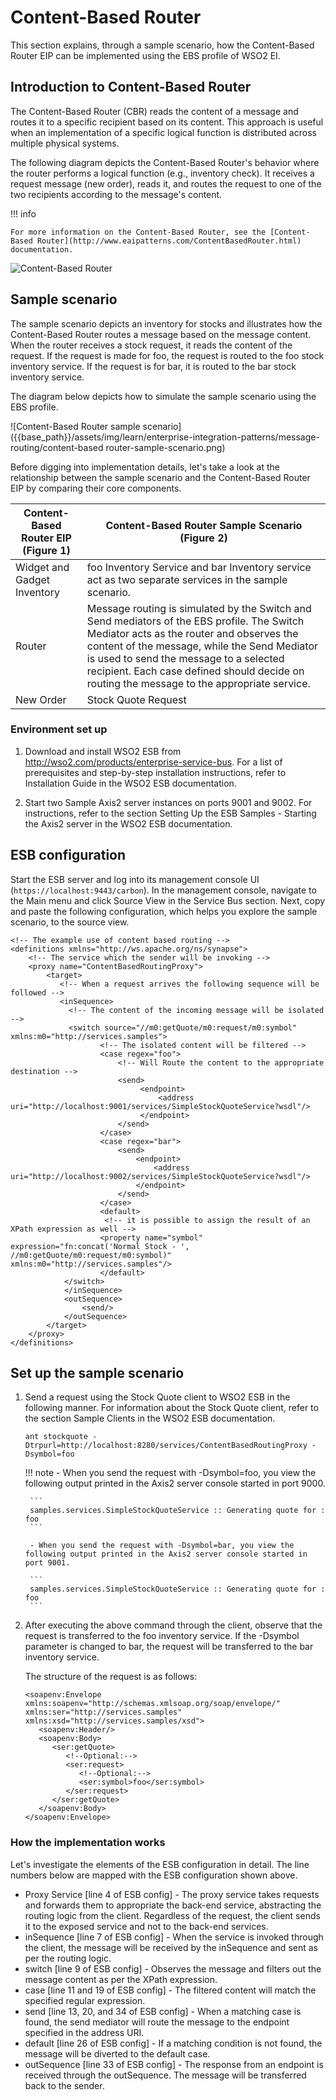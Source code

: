 # Content-Based Router

This section explains, through a sample scenario, how the Content-Based Router EIP can be implemented using the EBS profile of WSO2 EI.

## Introduction to Content-Based Router

The Content-Based Router (CBR) reads the content of a message and routes it to a specific recipient based on its content. This approach is useful when an implementation of a specific logical function is distributed across multiple physical systems.

The following diagram depicts the Content-Based Router's behavior where the router performs a logical function (e.g., inventory check). It receives a request message (new order), reads it, and routes the request to one of the two recipients according to the message's content. 

!!! info

    For more information on the Content-Based Router, see the [Content-Based Router](http://www.eaipatterns.com/ContentBasedRouter.html) documentation.

![Content-Based Router]({{base_path}}/assets/img/learn/enterprise-integration-patterns/message-routing/content-based-router.png)

## Sample scenario

The sample scenario depicts an inventory for stocks and illustrates how the Content-Based Router routes a message based on the message content. When the router receives a stock request, it reads the content of the request. If the request is made for foo, the request is routed to the foo stock inventory service. If the request is for bar, it is routed to the bar stock inventory service.

The diagram below depicts how to simulate the sample scenario using the EBS profile.

![Content-Based Router sample scenario]({{base_path}}/assets/img/learn/enterprise-integration-patterns/message-routing/content-based router-sample-scenario.png)

Before digging into implementation details, let's take a look at the relationship between the sample scenario and the Content-Based Router EIP by comparing their core components.

| Content-Based Router EIP (Figure 1) | Content-Based Router Sample Scenario (Figure 2)                                                                                                                                                                                                                                                                                   |
|-------------------------------------|-----------------------------------------------------------------------------------------------------------------------------------------------------------------------------------------------------------------------------------------------------------------------------------------------------------------------------------|
| Widget and Gadget Inventory         | foo Inventory Service and bar Inventory service act as two separate services in the sample scenario.                                                                                                                                                                                                                              |
| Router                              | Message routing is simulated by the Switch and Send mediators of the EBS profile. The Switch Mediator acts as the router and observes the content of the message, while the Send Mediator is used to send the message to a selected recipient. Each case defined should decide on routing the message to the appropriate service. |
| New Order                           | Stock Quote Request                                                                                                                                                                                                                                                                                                               |

### Environment set up

1. Download and install WSO2 ESB from http://wso2.com/products/enterprise-service-bus. For a list of prerequisites and step-by-step installation instructions, refer to Installation Guide in the WSO2 ESB documentation.

2. Start two Sample Axis2 server instances on ports 9001 and 9002. For instructions, refer to the section Setting Up the ESB Samples - Starting the Axis2 server in the WSO2 ESB documentation.

## ESB configuration

Start the ESB server and log into its management console UI (`https://localhost:9443/carbon`). In the management console, navigate to the Main menu and click Source View in the Service Bus section. Next, copy and paste the following configuration, which helps you explore the sample scenario, to the source view.

```
<!-- The example use of content based routing -->
<definitions xmlns="http://ws.apache.org/ns/synapse">
    <!-- The service which the sender will be invoking -->
    <proxy name="ContentBasedRoutingProxy">
        <target>
           <!-- When a request arrives the following sequence will be followed -->   
           <inSequence>
             <!-- The content of the incoming message will be isolated -->
             <switch source="//m0:getQuote/m0:request/m0:symbol" xmlns:m0="http://services.samples">
                    <!-- The isolated content will be filtered -->
                    <case regex="foo">
                        <!-- Will Route the content to the appropriate destination -->  
                        <send>
                             <endpoint>
                                 <address uri="http://localhost:9001/services/SimpleStockQuoteService?wsdl"/>
                             </endpoint>
                        </send>
                    </case>
                    <case regex="bar">
                        <send>
                            <endpoint>
                                <address uri="http://localhost:9002/services/SimpleStockQuoteService?wsdl"/>
                            </endpoint>
                        </send>
                    </case>
                    <default>
                     <!-- it is possible to assign the result of an XPath expression as well -->
                    <property name="symbol" expression="fn:concat('Normal Stock - ', //m0:getQuote/m0:request/m0:symbol)" xmlns:m0="http://services.samples"/>
                    </default>
            </switch>      
            </inSequence>
            <outSequence>
                <send/>
            </outSequence>
        </target>     
    </proxy>
</definitions>
```

## Set up the sample scenario

1. Send a request using the Stock Quote client to WSO2 ESB in the following manner. For information about the Stock Quote client, refer to the section Sample Clients in the WSO2 ESB documentation.

    ```
    ant stockquote -Dtrpurl=http://localhost:8280/services/ContentBasedRoutingProxy -Dsymbol=foo
    ```
    
    !!! note
        - When you send the request with -Dsymbol=foo, you view the following output printed in the Axis2 server console started in port 9000.
        
        ```
        samples.services.SimpleStockQuoteService :: Generating quote for : foo
        ```
        
        - When you send the request with -Dsymbol=bar, you view the following output printed in the Axis2 server console started in port 9001.
        
        ```
        samples.services.SimpleStockQuoteService :: Generating quote for : foo
        ```

2. After executing the above command through the client, observe that the request is transferred to the foo inventory service. If the -Dsymbol parameter is changed to bar, the request will be transferred to the bar inventory service.

    The structure of the request is as follows:
 
    ```
    <soapenv:Envelope xmlns:soapenv="http://schemas.xmlsoap.org/soap/envelope/" xmlns:ser="http://services.samples" xmlns:xsd="http://services.samples/xsd">
       <soapenv:Header/>
       <soapenv:Body>
          <ser:getQuote>
             <!--Optional:-->
             <ser:request>
                <!--Optional:-->
                <ser:symbol>foo</ser:symbol>
             </ser:request>
          </ser:getQuote>
       </soapenv:Body>
    </soapenv:Envelope>
    ```

### How the implementation works

Let's investigate the elements of the ESB configuration in detail. The line numbers below are mapped with the ESB configuration shown above.

- Proxy Service [line 4 of ESB config] - The proxy service takes requests and forwards them to appropriate the back-end service, abstracting the routing logic from the client. Regardless of the request, the client sends it to the exposed service and not to the back-end services.
- inSequence [line 7 of ESB config] - When the service is invoked through the client, the message will be received by the inSequence and sent as per the routing logic.
- switch [line 9 of ESB config] - Observes the message and filters out the message content as per the XPath expression.
- case [line 11 and 19 of ESB config] - The filtered content will match the specified regular expression.
- send [line 13, 20, and 34 of ESB config] - When a matching case is found, the send mediator will route the message to the endpoint specified in the address URI.
- default [line 26 of ESB config] - If a matching condition is not found, the message will be diverted to the default case.
- outSequence [line 33 of ESB config] - The response from an endpoint is received through the outSequence. The message will be transferred back to the sender.
